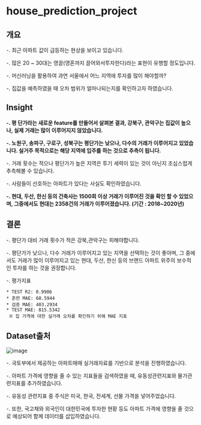 # house_prediction_project


## **개요**

  -. 최근 아파트 값이 급등하는 현상을 보이고 있습니다. 

  -. 많은 20 ~ 30대는 영끌(영혼까지 끌어와서투자한다)라는 표현이 유행할 정도입니다. 

  -. 머신러닝을 활용하여 과연 서울에서 어느 지역에 투자를 많이 해야할까? 

  -. 집값을 예측하였을 때 오차 범위가 얼마나되는지를 확인하고자 하였습니다.  



## **Insight**

 **-. 평 단가라는 새로운 feature를 만들어서 살펴본 결과, 강북구, 관악구는 집값이 높으나, 실제 거래는 많이 이루어지지 않았습니다.** 

 **-. 노원구, 송파구, 구로구, 성북구는 평단가는 낮으나, 다수의 거래가 이루어지고 있었습니다. 실거주 목적으로는 해당 지역에 입주를 하는 것으로 추측이 됩니다.** 

 -. 거래 횟수는 적으나 평단가가 높은 지역은 투기 세력이 있는 것이 아닌지 조심스럽게 추측해볼 수 있습니다. 

 -. 사람들이 선호하는 아파트가 있다는 사실도 확인하였습니다. 

 **-. 현대, 두산, 한신 등의 건축사는 1500회 이상 거래가 이루어진 것을 확인 할 수 있었으며, 그중에서도 현대는 2358건의 거래가 이루어졌습니다. (기간 : 2018~2020년)**

## 결론

 -. 평단가 대비 거래 횟수가 적은 강북,관악구는 피해야합니다.  

 -. 평단가가 낮으나, 다수 거래가 이루어지고 있는 지역을 선택하는 것이 좋아며, 그 중에서도 거래가 많이 이루어지고 있는 현대, 두산, 한신 등의 브랜드 아파트 위주의 보수적인 투자를 하는 것을 권장합니다.  

 -. 평가지표 

    * TEST R2: 0.9986
    * 훈련 MAE: 68.5944
    * 검증 MAE: 403.2934
    * TEST MAE: 815.5342
     ※ 집 가격에 대한 실거래 오차를 확인하기 위해 MAE 지표

## **Dataset출처**

![image](https://user-images.githubusercontent.com/73736988/139215804-86bfbf74-81e5-4184-bf76-722dbc3e8758.png)

 -. 국토부에서 제공하는 아파트매매 실거래자료를 기반으로 분석을 진행하였습니다. 

 -. 아파트 가격에 영향을 줄 수 있는 지표들을 검색하였을 때, 유동성관련지표와 물가관련지표를 추가하였습니다. 

 -. 유동성 관련지표 중 주식은 미국, 한국, 전세계, 선물 가격을 넣어주었습니다. 

 -. 또한, 국고채와 외국인이 대한민국에 투자한 현황 등도 아파트 가격에 영향을 줄 것으로 예상되어 함께 데이터를 삽입하였습니다.

